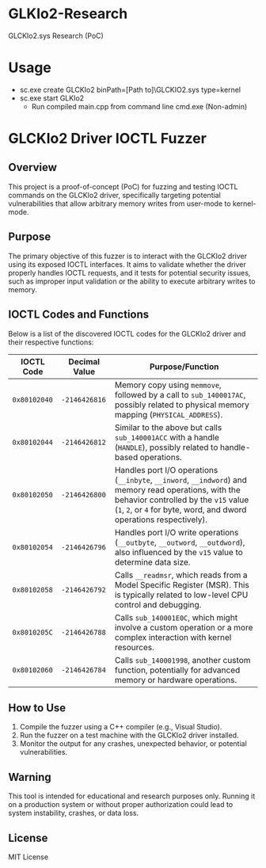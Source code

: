 # GLKIo2-Research
GLCKIo2.sys Research (PoC)
# Usage
- sc.exe create GLCKIo2 binPath=[Path to]\GLCKIO2.sys type=kernel
- sc.exe start GLKIo2
  - Run compiled main.cpp from command line cmd.exe (Non-admin)
# GLCKIo2 Driver IOCTL Fuzzer

## Overview
This project is a proof-of-concept (PoC) for fuzzing and testing IOCTL commands on the GLCKIo2 driver, specifically targeting potential vulnerabilities that allow arbitrary memory writes from user-mode to kernel-mode.

## Purpose
The primary objective of this fuzzer is to interact with the GLCKIo2 driver using its exposed IOCTL interfaces. It aims to validate whether the driver properly handles IOCTL requests, and it tests for potential security issues, such as improper input validation or the ability to execute arbitrary writes to memory.

## IOCTL Codes and Functions
Below is a list of the discovered IOCTL codes for the GLCKIo2 driver and their respective functions:

| IOCTL Code    | Decimal Value | Purpose/Function |
|---------------|---------------|------------------|
| `0x80102040` | `-2146426816` | Memory copy using `memmove`, followed by a call to `sub_1400017AC`, possibly related to physical memory mapping (`PHYSICAL_ADDRESS`). |
| `0x80102044` | `-2146426812` | Similar to the above but calls `sub_140001ACC` with a handle (`HANDLE`), possibly related to handle-based operations. |
| `0x80102050` | `-2146426800` | Handles port I/O operations (`__inbyte`, `__inword`, `__indword`) and memory read operations, with the behavior controlled by the `v15` value (`1`, `2`, or `4` for byte, word, and dword operations respectively). |
| `0x80102054` | `-2146426796` | Handles port I/O write operations (`__outbyte`, `__outword`, `__outdword`), also influenced by the `v15` value to determine data size. |
| `0x80102058` | `-2146426792` | Calls `__readmsr`, which reads from a Model Specific Register (MSR). This is typically related to low-level CPU control and debugging. |
| `0x8010205C` | `-2146426788` | Calls `sub_140001E0C`, which might involve a custom operation or a more complex interaction with kernel resources. |
| `0x80102060` | `-2146426784` | Calls `sub_140001998`, another custom function, potentially for advanced memory or hardware operations. |

## How to Use
1. Compile the fuzzer using a C++ compiler (e.g., Visual Studio).
2. Run the fuzzer on a test machine with the GLCKIo2 driver installed.
3. Monitor the output for any crashes, unexpected behavior, or potential vulnerabilities.

## Warning
This tool is intended for educational and research purposes only. Running it on a production system or without proper authorization could lead to system instability, crashes, or data loss.

## License
MIT License

